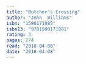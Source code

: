 ```yaml
---
title: "Butcher's Crossing"
author: "John  Williams"
isbn: "1590171985"
isbn13: "9781590171981"
rating: 3
pages: 274
read: "2018-04-08"
date: "2018-04-08"
---
```


